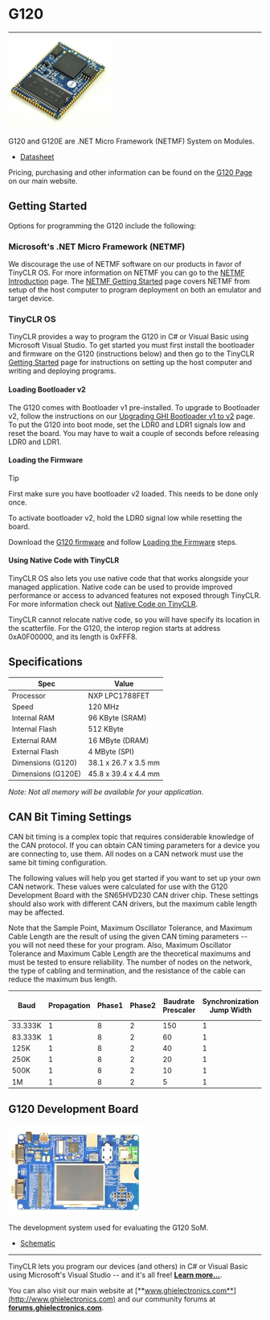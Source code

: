 # G120
---

![G120 / G120E](images/g120-noborder.jpg)

G120 and G120E are .NET Micro Framework (NETMF) System on Modules.

* [Datasheet](http://files.ghielectronics.com/downloads/Documents/Datasheets/G120%20and%20G120E%20Datasheet.pdf)

Pricing, purchasing and other information can be found on the [G120 Page](http://www.ghielectronics.com/products/scm/g120) on our main website.

## Getting Started

Options for programming the G120 include the following:

### Microsoft's .NET Micro Framework (NETMF)
We discourage the use of NETMF software on our products in favor of TinyCLR OS. For more information on NETMF you can go to the [NETMF Introduction](../../software/netmf/intro.md) page.  The [NETMF Getting Started](../../software/netmf/getting-started.md) page covers NETMF from setup of the host computer to program deployment on both an emulator and target device.

### TinyCLR OS
TinyCLR provides a way to program the G120 in C# or Visual Basic using Microsoft Visual Studio.  To get started you must first install the bootloader and firmware on the G120 (instructions below) and then go to the TinyCLR [Getting Started](../../software/tinyclr/getting-started.md) page for instructions on setting up the host computer and writing and deploying programs.

#### Loading Bootloader v2
The G120 comes with Bootloader v1 pre-installed. To upgrade to Bootloader v2, follow the instructions on our [Upgrading GHI Bootloader v1 to v2](../../software/tinyclr/loaders/upgrading-v1-to-v2.md) page. To put the G120 into boot mode, set the LDR0 and LDR1 signals low and reset the board. You may have to wait a couple of seconds before releasing LDR0 and LDR1.

#### Loading the Firmware

> [!Tip]
> First make sure you have bootloader v2 loaded. This needs to be done only once.

To activate bootloader v2, hold the LDR0 signal low while resetting the board.

Download the [G120 firmware](../../software/tinyclr/downloads.md#g120) and follow [Loading the Firmware](../../software/tinyclr/loaders/ghi-bootloader.md#loading-the-firmware) steps.

#### Using Native Code with TinyCLR
TinyCLR OS also lets you use native code that that works alongside your managed application. Native code can be used to provide improved performance or access to advanced features not exposed through TinyCLR. For more information check out [Native Code on TinyCLR](../../software/tinyclr/native/intro.md).

TinyCLR cannot relocate native code, so you will have specify its location in the scatterfile. For the G120, the interop region starts at address 0xA0F00000, and its length is 0xFFF8.

## Specifications

| Spec               | Value                     |
|--------------------|---------------------------|
| Processor          | NXP LPC1788FET            |
| Speed              | 120 MHz                   |
| Internal RAM       | 96 KByte (SRAM)           |
| Internal Flash     | 512 KByte                 |
| External RAM       | 16 MByte (DRAM)           |
| External Flash     | 4 MByte (SPI)             |
| Dimensions (G120)  | 38.1 x 26.7 x 3.5 mm      |
| Dimensions (G120E) | 45.8 x 39.4 x 4.4 mm      |

*Note: Not all memory will be available for your application.*

## CAN Bit Timing Settings
CAN bit timing is a complex topic that requires considerable knowledge of the CAN protocol. If you can obtain CAN timing parameters for a device you are connecting to, use them. All nodes on a CAN network must use the same bit timing configuration.

The following values will help you get started if you want to set up your own CAN network. These values were calculated for use with the G120 Development Board with the SN65HVD230 CAN driver chip. These settings should also work with different CAN drivers, but the maximum cable length may be affected.

Note that the Sample Point, Maximum Oscillator Tolerance, and Maximum Cable Length are the result of using the given CAN timing parameters -- you will not need these for your program. Also, Maximum Oscillator Tolerance and Maximum Cable Length are the theoretical maximums and must be tested to ensure reliability. The number of nodes on the network, the type of cabling and termination, and the resistance of the cable can reduce the maximum bus length.

| Baud | Propagation | Phase1 | Phase2 | Baudrate Prescaler | Synchronization Jump Width | Use Multi Bit Sampling | Sample Point | Max Osc. Tolerance | Max Cable Length
|---|---|---|---|---|---|---|---|---|---
| 33.333K | 1 | 8 | 2 | 150 | 1 | False | 83.3% | 0.42% | 1945M
| 83.333K | 1 | 8 | 2 | 60  | 1 | False | 83.3% | 0.42% | 745M
| 125K    | 1 | 8 | 2 | 40  | 1 | False | 83.3% | 0.42% | 478M
| 250K    | 1 | 8 | 2 | 20  | 1 | False | 83.3% | 0.42% | 212M
| 500K    | 1 | 8 | 2 | 10  | 1 | False | 83.3% | 0.42% | 78M
| 1M      | 1 | 8 | 2 | 5   | 1 | False | 83.3% | 0.42% | 12M

## G120 Development Board
![G120 Dev Board](images/g120dev.jpg) 

The development system used for evaluating the G120 SoM.

* [Schematic](http://files.ghielectronics.com/downloads/Schematics/Systems/G120E%20Dev%20Board%20Schematic.pdf)

***

TinyCLR lets you program our devices (and others) in C# or Visual Basic using Microsoft's Visual Studio -- and it's all free!  [**Learn more...**](../../software/tinyclr/intro.md).

You can also visit our main website at [**www.ghielectronics.com**](http://www.ghielectronics.com) and our community forums at [**forums.ghielectronics.com**](https://forums.ghielectronics.com/).
